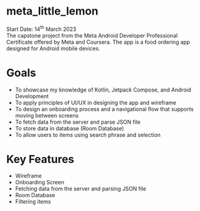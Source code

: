 # meta_little_lemon
Start Date: 14<sup>th</sup> March 2023 <br>
The capstone project from the Meta Android Developer Professional Certificate offered by Meta and Coursera. The app is a food ordering app designed for Android mobile devices.

# Goals
- To showcase my knowledge of Kotlin, Jetpack Compose, and Android Development
- To apply principles of UI/UX in designing the app and wireframe
- To design an onboarding process and a navigational flow that supports moving between screens
- To fetch data from the server and parse JSON file
- To store data in database (Room Database)
- To allow users to items using search phrase and selection

# Key Features
- Wireframe
- Onboarding Screen
- Fetching data from the server and parsing JSON file
- Room Database
- Filtering items
